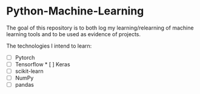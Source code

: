 # Python-Machine-Learning

The goal of this repository is to both log my learning/relearning of machine learning tools and to be used as evidence of projects.

The technologies I intend to learn:

* [ ] Pytorch
* [ ] Tensorflow
      * [ ] Keras
* [ ] scikit-learn
* [ ] NumPy
* [ ] pandas
